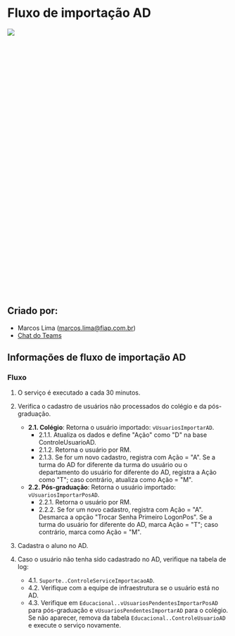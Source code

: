 # Fluxo de importação AD 

<div style="height: 600px; overflow-x:scroll;">
    <img src="../ImportacaoAD/Importacao.svg" style="max-width: initial;">
</div>

## Criado por:
- Marcos Lima ([marcos.lima@fiap.com.br](mailto:marcos.lima@fiap.com.br))
- [Chat do Teams](https://teams.microsoft.com/l/chat/0/?users=marcos.lima@fiap.com.br)

## Informações de fluxo de importação AD

### Fluxo 

1. O serviço é executado a cada 30 minutos.

2. Verifica o cadastro de usuários não processados do colégio e da pós-graduação.
    - **2.1. Colégio**: Retorna o usuário importado: `vUsuariosImportarAD`.
        - 2.1.1. Atualiza os dados e define "Ação" como "D" na base ControleUsuarioAD.
        - 2.1.2. Retorna o usuário por RM.
        - 2.1.3. Se for um novo cadastro, registra com Ação = "A". Se a turma do AD for diferente da turma do usuário ou o departamento do usuário for diferente do AD, registra a Ação como "T"; caso contrário, atualiza como Ação = "M".
    - **2.2. Pós-graduação**: Retorna o usuário importado: `vUsuariosImportarPosAD`.
        - 2.2.1. Retorna o usuário por RM.
        - 2.2.2. Se for um novo cadastro, registra com Ação = "A". Desmarca a opção "Trocar Senha Primeiro LogonPos". Se a turma do usuário for diferente do AD, marca Ação = "T"; caso contrário, marca como Ação = "M".

3. Cadastra o aluno no AD.

4. Caso o usuário não tenha sido cadastrado no AD, verifique na tabela de log:
    - 4.1. `Suporte..ControleServiceImportacaoAD`.
    - 4.2. Verifique com a equipe de infraestrutura se o usuário está no AD.
    - 4.3. Verifique em `Educacional..vUsuariosPendentesImportarPosAD` para pós-graduação e `vUsuariosPendentesImportarAD` para o colégio. Se não aparecer, remova da tabela `Educacional..ControleUsuarioAD` e execute o serviço novamente.



